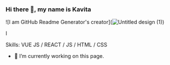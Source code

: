 
### Hi there 👋, my name is Kavita

![I am GitHub Readme Generator's creator](![Untitled design (1)](https://user-images.githubusercontent.com/112702345/210621598-da4395ce-4d39-48b5-b2eb-872018f06cf3.png))

I

Skills: VUE JS / REACT / JS / HTML / CSS

- 🔭 I’m currently working on this page. 




